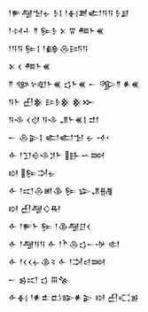 <div class='block'>
<div class='line'>𒁹𒊓𒆷𒈠𒉡 𒊩𒋙 𒁹𒈬𒋢𒅗𒀀𒀀 𒊩𒋗</div>
<div class='line'>𒁹𒀴𒈦 𒈫 𒌉𒊩 𒉽 𒐊 𒍣𒈨𒌍</div>
<div class='line'>𒁹𒀀𒀀 𒌉𒋙 𒁹𒂵𒁲𒅀𒀀</div>
<div class='line'>𒉽 𒌋 𒍣𒈨𒌍</div>
<div class='line'>𒈫 𒀲𒆳𒊏𒈨𒌍 𒌓𒈨𒌍 𒀸 𒄊𒈫 𒀭𒌍</div>
<div class='line'>𒀀𒈨 𒌷𒆜 𒄿𒊩𒆜 𒆜𒁍</div>
<div class='line'>𒀀𒈾 𒌋𒋼 𒀀𒈾 𒂗𒈨𒌍𒋙 𒄥</div>
<div class='line'>𒀸 𒁲𒉌𒋙 𒅗𒅗𒈠 𒉡 𒋾</div>
<div class='line'>𒅆 𒁹𒋛𒀪𒈾𒋡𒈨 𒃲𒌀𒇷</div>
<div class='line'>𒊭 𒌉𒋫𒉡</div>
<div class='line'>𒅆 𒁹𒀊𒁲𒅖𒆠 𒌉 𒇽𒂗𒉆</div>
<div class='line'>𒊭 𒌷𒆷𒄭𒊑</div>
<div class='line'>𒅆 𒁹𒊓𒈨 𒌉 𒁹𒆠𒆷𒆪𒌋</div>
<div class='line'>𒅆 𒁹𒆷𒀀𒀀 𒅆 𒁹𒋻𒁲𒌓𒀸𒋩 𒊕</div>
<div class='line'>𒅆 𒁹𒌋𒌋𒉡𒆠𒂟 𒅆 𒁹𒋫𒁀𒇷</div>
<div class='line'>𒀸 𒌗𒀊 𒌓 𒐋𒆚</div>
<div class='line'>𒅆𒈬 𒁹𒀭𒉺𒆗𒅔𒀭𒉌 𒊭 𒌷𒄣𒂊</div>
</div>